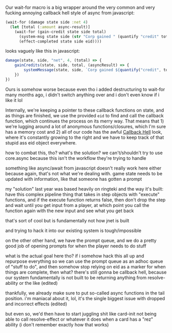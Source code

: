 Our wait-for macro is a big wrapper around the very common and very fucking annoying callback hell style of async from javascript:

```clojure
(wait-for (damage state side :net 4)
  (let [total (:amount async-result)]
    (wait-for (gain-credit state side total)
      (system-msg state side (str "Corp gained " (quantify "credit" total)))
      (effect-completed state side eid))))
```

looks vaguely like this in javascript:

```javascript
damage(state, side, "net", 4, (total) => {
    gainCredits(state, side, total, (asyncResult) => {
        systemMessage(state, side, `Corp gained ${quantify("credit", total)}`);
    })
})
```
Ours is somehow worse because even tho i added destructuring to wait-for many months ago, i didn't switch anything over and i don't even know if i like it lol

Internally, we're keeping a pointer to these callback functions on state, and as things are finished, we use the provided `eid` to find and call the callback function, which continues the process on its merry way. That means that 1) we're lugging around a lot of anonymous functions/closures, which I'm sure has a memory cost and 2) all of our code has the awful [Callback Hell](http://callbackhell.com/) look, where it's constantly growing to the right and we have to keep track of that stupid ass eid object everywhere.

how to combat this, tho? what's the solution? we can't/shouldn't try to use core.async because this isn't the workflow they're trying to handle

something like async/await from javascript doesn't really work here either because again, that's not what we're dealing with. game state needs to be updated with information, like that someone has gotten a prompt

my "solution" last year was based heavily on ringteki and the way it's built: have this complex pipeline thing that takes in step objects with "execute" functions, and if the execute function returns false, then don't drop the step and wait until you get input from a player, at which point you call the function again with the new input and see what you get back

that's sort of cool but is fundamentally not how jnet is built

and trying to hack it into our existing system is tough/impossible

on the other other hand, we have the prompt queue, and we do a pretty good job of opening prompts for when the player needs to do stuff

what is the actual goal here tho? if i somehow hack this all up and repurpose everything so we can use the prompt queue as an adhoc queue of "stuff to do", and then somehow stop relying on eid as a marker for when things are complete, then what? there's still gonna be callback hell, because our system fundamentally is not built to be returning anything from resolve-ability or the like (edited) 

thankfully, we already make sure to put so-called async functions in the tail position. i'm maniacal about it, lol, it's the single biggest issue with dropped and incorrect effects (edited) 

but even so, we'd then have to start juggling shit like card-init not being able to call resolve-effect or whatever it does when a card has a "rez" ability (i don't remember exactly how that works)

